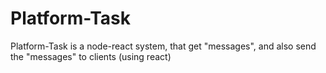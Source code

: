 # Platform-Task
Platform-Task is a node-react system, that get "messages", and also send the "messages" to clients (using react)
